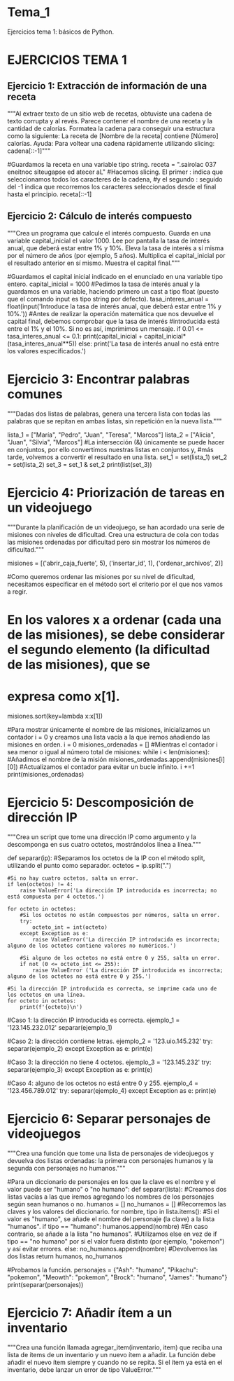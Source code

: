 # Tema_1
Ejercicios tema 1: básicos de Python.

# EJERCICIOS TEMA 1
## Ejercicio 1: Extracción de información de una receta
"""Al extraer texto de un sitio web de recetas, obtuviste una cadena de texto corrupta y al revés. Parece contener el nombre de una receta y la cantidad de calorías. Formatea la cadena para conseguir una estructura como la siguiente:
La receta de [Nombre de la receta] contiene [Número] calorías. 
Ayuda: Para voltear una cadena rápidamente utilizando slicing: cadena[::-1]"""

#Guardamos la receta en una variable tipo string.
receta = ".sairolac 037 eneitnoc siteugapse ed atecer aL"
#Hacemos slicing. El primer : indica que seleccionamos todos los caracteres de la cadena,
#y el segundo : seguido del -1 indica que recorremos los caracteres seleccionados desde el final hasta el principio.
receta[::-1]

## Ejercicio 2: Cálculo de interés compuesto
"""Crea un programa que calcule el interés compuesto.
Guarda en una variable capital_inicial el valor 1000.
Lee por pantalla la tasa de interés anual, que deberá estar entre 1% y 10%.
Eleva la tasa de interés a sí misma por el número de años (por ejemplo, 5 años).
Multiplica el capital_inicial por el resultado anterior en sí mismo.
Muestra el capital final."""

#Guardamos el capital inicial indicado en el enunciado en una variable tipo entero.
capital_inicial = 1000
#Pedimos la tasa de interés anual y la guardamos en una variable, haciendo primero un cast a tipo float (puesto que el comando input es tipo string por defecto).
tasa_interes_anual = float(input('Introduce la tasa de interés anual, que deberá estar entre 1% y 10%.'))
#Antes de realizar la operación matemática que nos devuelve el capital final, debemos comprobar que la tasa de interés #introducida está entre el 1% y el 10%. Si no es así, imprimimos un mensaje.
if 0.01 <= tasa_interes_anual <= 0.1:
    print(capital_inicial + capital_inicial*(tasa_interes_anual**5))
else:
    print('La tasa de interés anual no está entre los valores especificados.')

# Ejercicio 3: Encontrar palabras comunes
"""Dadas dos listas de palabras, genera una tercera lista con todas las palabras que se repitan en ambas listas, sin repetición en la nueva lista."""

lista_1 = ["María", "Pedro", "Juan", "Teresa", "Marcos"]
lista_2 = ["Alicia", "Juan", "Silvia", "Marcos"]
#La intersección (&) únicamente se puede hacer en conjuntos, por ello convertimos nuestras listas en conjuntos y,
#más tarde, volvemos a convertir el resultado en una lista.
set_1 = set(lista_1)
set_2 = set(lista_2)
set_3 = set_1 & set_2
print(list(set_3))

# Ejercicio 4: Priorización de tareas en un videojuego
"""Durante la planificación de un videojuego, se han acordado una serie de misiones con niveles de dificultad. Crea una estructura de cola con todas las misiones ordenadas por dificultad pero sin mostrar los números de dificultad."""

misiones = [('abrir_caja_fuerte', 5), ('insertar_id', 1), ('ordenar_archivos', 2)]

#Como queremos ordenar las misiones por su nivel de dificultad, necesitamos especificar en el método sort el criterio por el que nos vamos a regir.
# En los valores x a ordenar (cada una de las misiones), se debe considerar el segundo elemento (la dificultad de las misiones), que se
# expresa como x[1].
misiones.sort(key=lambda x:x[1])

#Para mostrar únicamente el nombre de las misiones, inicializamos un contador i = 0 y creamos una lista vacía a la que iremos añadiendo las misiones en orden.
i = 0
misiones_ordenadas = []
#Mientras el contador i sea menor o igual al número total de misiones:
while i < len(misiones):
    #Añadimos el nombre de la misión
    misiones_ordenadas.append(misiones[i][0])
    #Actualizamos el contador para evitar un bucle infinito.
    i +=1
print(misiones_ordenadas)

# Ejercicio 5: Descomposición de dirección IP
"""Crea un script que tome una dirección IP como argumento y la descomponga en sus cuatro octetos,
mostrándolos línea a línea."""

def separar(ip):
    #Separamos los octetos de la IP con el método split, utilizando el punto como separador.
    octetos = ip.split(".")
    
    #Si no hay cuatro octetos, salta un error.
    if len(octetos) != 4:
        raise ValueError('La dirección IP introducida es incorrecta; no está compuesta por 4 octetos.')
    
    for octeto in octetos:
        #Si los octetos no están compuestos por números, salta un error.
        try:
            octeto_int = int(octeto)
        except Exception as e:
            raise ValueError('La dirección IP introducida es incorrecta; alguno de los octetos contiene valores no numéricos.')
        
        #Si alguno de los octetos no está entre 0 y 255, salta un error.
        if not (0 <= octeto_int <= 255):
            raise ValueError ('La dirección IP introducida es incorrecta; alguno de los octetos no está entre 0 y 255.')

    #Si la dirección IP introducida es correcta, se imprime cada uno de los octetos en una línea.
    for octeto in octetos:
        print(f'{octeto}\n')

#Caso 1: la dirección IP introducida es correcta.
ejemplo_1 = '123.145.232.012'
separar(ejemplo_1)

#Caso 2: la dirección contiene letras.
ejemplo_2 = '123.uio.145.232'
try:
    separar(ejemplo_2)
except Exception as e:
    print(e)

#Caso 3: la dirección no tiene 4 octetos.
ejemplo_3 = '123.145.232'
try:
    separar(ejemplo_3)
except Exception as e:
    print(e)

#Caso 4: alguno de los octetos no está entre 0 y 255.
ejemplo_4 = '123.456.789.012'
try:
    separar(ejemplo_4)
except Exception as e:
    print(e)

# Ejercicio 6: Separar personajes de videojuegos
"""Crea una función que tome una lista de personajes de videojuegos y devuelva dos listas ordenadas: la primera con personajes humanos y la segunda con personajes no humanos."""

#Para un diccionario de personajes en los que la clave es el nombre y el valor puede ser "humano" o "no humano":
def separar(lista):
    #Creamos dos listas vacías a las que iremos agregando los nombres de los personajes según sean humanos o no.
    humanos = []
    no_humanos = []
    #Recorremos las claves y los valores del diccionario.
    for nombre, tipo in lista.items():
        #Si el valor es "humano", se añade el nombre del personaje (la clave) a la lista "humanos".
        if tipo == "humano":
            humanos.append(nombre)
        #En caso contrario, se añade a la lista "no humanos".
        #Utilizamos else en vez de if tipo == "no humano" por si el valor fuera distinto (por ejemplo, "pokemon") y así evitar errores.
        else:
            no_humanos.append(nombre)
    #Devolvemos las dos listas
    return humanos, no_humanos

#Probamos la función.
personajes = {"Ash": "humano", "Pikachu": "pokemon", "Meowth": "pokemon", "Brock": "humano", "James": "humano"}
print(separar(personajes))

# Ejercicio 7: Añadir ítem a un inventario
"""Crea una función llamada agregar_item(inventario, item) que reciba una lista de ítems de un inventario y un nuevo ítem a añadir. La función debe añadir el nuevo ítem siempre y cuando no se repita. Si el ítem ya está en el inventario, debe lanzar un error de tipo ValueError."""
